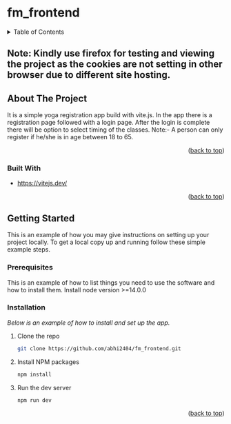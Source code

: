 # fm_frontend
<a name="readme-top"></a>
<!-- TABLE OF CONTENTS -->
<details>
  <summary>Table of Contents</summary>
  <ol>
    <li>
      <a href="#about-the-project">About The Project</a>
      <ul>
        <li><a href="#built-with">Built With</a></li>
      </ul>
    </li>
    <li>
      <a href="#getting-started">Getting Started</a>
      <ul>
        <li><a href="#prerequisites">Prerequisites</a></li>
        <li><a href="#installation">Installation</a></li>
      </ul>
    </li>
  </ol>
</details>

## Note: Kindly use firefox for testing and viewing the project as the cookies are not setting in other browser due to different site hosting.

<!-- ABOUT THE PROJECT -->
## About The Project
It is a simple yoga registration app build with vite.js. In the app there is a registration page followed with a login page.
After the login is complete there will be option to select timing of the classes.
Note:- A person can only register if he/she is in age between 18 to 65.

<p align="right">(<a href="#readme-top">back to top</a>)</p>

### Built With
* https://vitejs.dev/

<p align="right">(<a href="#readme-top">back to top</a>)</p>

<!-- GETTING STARTED -->
## Getting Started

This is an example of how you may give instructions on setting up your project locally.
To get a local copy up and running follow these simple example steps.

### Prerequisites

This is an example of how to list things you need to use the software and how to install them.
Install node version >=14.0.0

### Installation

_Below is an example of how to install and set up the app._

1. Clone the repo
   ```sh
   git clone https://github.com/abhi2404/fm_frontend.git
   ```
2. Install NPM packages
   ```sh
   npm install
   ```
3. Run the dev server
   ```sh
   npm run dev
   ```

<p align="right">(<a href="#readme-top">back to top</a>)</p>
